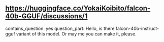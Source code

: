 ## https://huggingface.co/YokaiKoibito/falcon-40b-GGUF/discussions/1

contains_question: yes
question_part: Hello, is there falcon-40b-instruct-gguf variant of this model. Or may me you can make it, please.